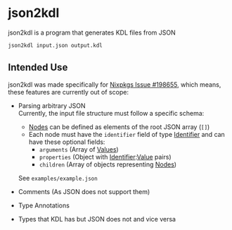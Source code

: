 # json2kdl

json2kdl is a program that generates KDL files from JSON

```sh
json2kdl input.json output.kdl
```

## Intended Use

json2kdl was made specifically for [Nixpkgs Issue #198655](https://github.com/NixOS/nixpkgs/issues/198655),
 which means, these features are currently out of scope:
- Parsing arbitrary JSON  
  Currently, the input file structure must follow a specific schema:
  - [Nodes](https://github.com/kdl-org/kdl/blob/main/SPEC.md#node) can be defined as elements of the root JSON array (`[]`)
  - Each node must have the `identifier` field of type [Identifier](https://github.com/kdl-org/kdl/blob/main/SPEC.md#identifier) and can have these optional fields:
    - `arguments` (Array of [Values](https://github.com/kdl-org/kdl/blob/main/SPEC.md#value))
    - `properties` (Object with [Identifier](https://github.com/kdl-org/kdl/blob/main/SPEC.md#identifier):[Value](https://github.com/kdl-org/kdl/blob/main/SPEC.md#value) pairs)
    - `children` (Array of objects representing [Nodes](https://github.com/kdl-org/kdl/blob/main/SPEC.md#node))  
    
  See `examples/example.json`
- Comments (As JSON does not support them)
- Type Annotations
- Types that KDL has but JSON does not and vice versa
